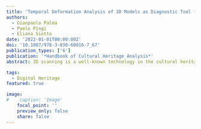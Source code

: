 ```yaml
---
title: 'Temporal Deformation Analysis of 3D Models as Diagnostic Tool for Panel Paintings'
authors:
  - Gianpaolo Palma
  - Paolo Pingi
  - Eliana Siotto
date: '2022-01-01T00:00:00Z'
doi: '10.1007/978-3-030-60016-7_67'
publication_types: ['6']
publication: '*Handbook of Cultural Heritage Analysis*'
abstract: 3D scanning is a well-known technology in the cultural heritage field for the study and monitoring of the artworks. For a panel painting, this technology facilitates the acquisition and documentation of its 3D shape at multiple scales, from the micro-geometry of craquelure to the macro-geometry of the support. All these geometric components may change over time due to the deformations induced by the conservation environment parameters. A usual method for estimating the deformation of the panel is the comparison of 3D models acquired at different times. For this purpose, the chapter presents a new approach to automatically estimate the amount of deformation between two 3D models of the same object. The proposed method is based on a nonrigid registration algorithm that deforms a 3D model on the other, enabling to separate the real panel deformation from the structural changes of the artwork. It uses only on the acquired geometric data of independent 3D acquisitions that were uncontrolled and unsupervised over time.

tags:
  - Digital Heritage
featured: true

image:
#    caption: 'Image'
    focal_point: ''
    preview_only: false
    share: false
---
```

